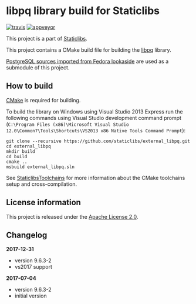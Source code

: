 libpq library build for Staticlibs
==================================

[![travis](https://travis-ci.org/staticlibs/external_libpq.svg?branch=master)](https://travis-ci.org/staticlibs/external_libpq)
[![appveyor](https://ci.appveyor.com/api/projects/status/github/staticlibs/external_libpq?svg=true)](https://ci.appveyor.com/project/staticlibs/external-libpq)

This project is a part of [Staticlibs](http://staticlibs.net/).

This project contains a CMake build file for building the [libpq](https://www.postgresql.org/docs/9.6/static/libpq.html) library.

[PostgreSQL sources imported from Fedora lookaside](https://github.com/ojdkbuild/lookaside_postgresql.git)
are used as a submodule of this project.

How to build
------------

[CMake](http://cmake.org/) is required for building.

To build the library on Windows using Visual Studio 2013 Express run the following commands using
Visual Studio development command prompt 
(`C:\Program Files (x86)\Microsoft Visual Studio 12.0\Common7\Tools\Shortcuts\VS2013 x86 Native Tools Command Prompt`):

    git clone --recursive https://github.com/staticlibs/external_libpq.git
    cd external_libpq
    mkdir build
    cd build
    cmake ..
    msbuild external_libpq.sln

See [StaticlibsToolchains](https://github.com/staticlibs/wiki/wiki/StaticlibsToolchains) for 
more information about the CMake toolchains setup and cross-compilation.

License information
-------------------

This project is released under the [Apache License 2.0](http://www.apache.org/licenses/LICENSE-2.0).

Changelog
---------

**2017-12-31**

 * version 9.6.3-2
 * vs2017 support

**2017-07-04**

 * version 9.6.3-2
 * initial version
